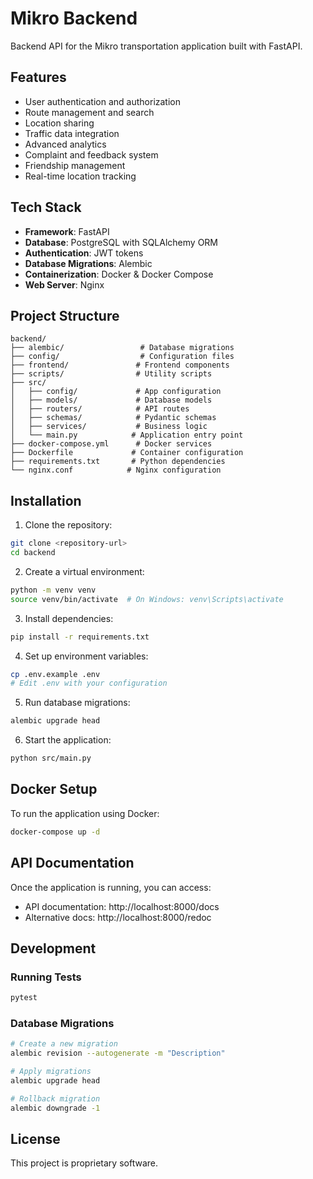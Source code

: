 # Mikro Backend

Backend API for the Mikro transportation application built with FastAPI.

## Features

- User authentication and authorization
- Route management and search
- Location sharing
- Traffic data integration
- Advanced analytics
- Complaint and feedback system
- Friendship management
- Real-time location tracking

## Tech Stack

- **Framework**: FastAPI
- **Database**: PostgreSQL with SQLAlchemy ORM
- **Authentication**: JWT tokens
- **Database Migrations**: Alembic
- **Containerization**: Docker & Docker Compose
- **Web Server**: Nginx

## Project Structure

```
backend/
├── alembic/                 # Database migrations
├── config/                  # Configuration files
├── frontend/               # Frontend components
├── scripts/                # Utility scripts
├── src/
│   ├── config/             # App configuration
│   ├── models/             # Database models
│   ├── routers/            # API routes
│   ├── schemas/            # Pydantic schemas
│   ├── services/           # Business logic
│   └── main.py            # Application entry point
├── docker-compose.yml      # Docker services
├── Dockerfile             # Container configuration
├── requirements.txt       # Python dependencies
└── nginx.conf            # Nginx configuration
```

## Installation

1. Clone the repository:
```bash
git clone <repository-url>
cd backend
```

2. Create a virtual environment:
```bash
python -m venv venv
source venv/bin/activate  # On Windows: venv\Scripts\activate
```

3. Install dependencies:
```bash
pip install -r requirements.txt
```

4. Set up environment variables:
```bash
cp .env.example .env
# Edit .env with your configuration
```

5. Run database migrations:
```bash
alembic upgrade head
```

6. Start the application:
```bash
python src/main.py
```

## Docker Setup

To run the application using Docker:

```bash
docker-compose up -d
```

## API Documentation

Once the application is running, you can access:
- API documentation: http://localhost:8000/docs
- Alternative docs: http://localhost:8000/redoc

## Development

### Running Tests
```bash
pytest
```

### Database Migrations
```bash
# Create a new migration
alembic revision --autogenerate -m "Description"

# Apply migrations
alembic upgrade head

# Rollback migration
alembic downgrade -1
```

## License

This project is proprietary software. 
